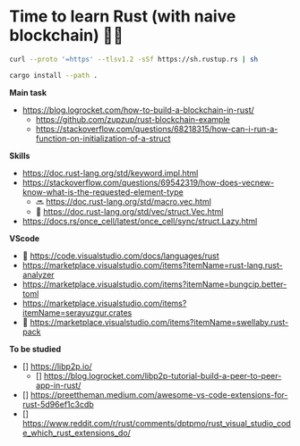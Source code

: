 # Time to learn Rust (with naive blockchain) 🙋‍♂️

```bash
curl --proto '=https' --tlsv1.2 -sSf https://sh.rustup.rs | sh
```

```bash
cargo install --path .
```

**Main task**
- https://blog.logrocket.com/how-to-build-a-blockchain-in-rust/
  - https://github.com/zupzup/rust-blockchain-example
  - https://stackoverflow.com/questions/68218315/how-can-i-run-a-function-on-initialization-of-a-struct

**Skills**
- https://doc.rust-lang.org/std/keyword.impl.html
- https://stackoverflow.com/questions/69542319/how-does-vecnew-know-what-is-the-requested-element-type
  - 🔜 https://doc.rust-lang.org/std/macro.vec.html
  - 🎯 https://doc.rust-lang.org/std/vec/struct.Vec.html
- https://docs.rs/once_cell/latest/once_cell/sync/struct.Lazy.html

**VScode**
- 🚩 https://code.visualstudio.com/docs/languages/rust
- https://marketplace.visualstudio.com/items?itemName=rust-lang.rust-analyzer
- https://marketplace.visualstudio.com/items?itemName=bungcip.better-toml
- https://marketplace.visualstudio.com/items?itemName=serayuzgur.crates
- 🤔 https://marketplace.visualstudio.com/items?itemName=swellaby.rust-pack

**To be studied**
- [] https://libp2p.io/
  - [] https://blog.logrocket.com/libp2p-tutorial-build-a-peer-to-peer-app-in-rust/
- [] https://preettheman.medium.com/awesome-vs-code-extensions-for-rust-5d96ef1c3cdb
- [] https://www.reddit.com/r/rust/comments/dptpmo/rust_visual_studio_code_which_rust_extensions_do/


